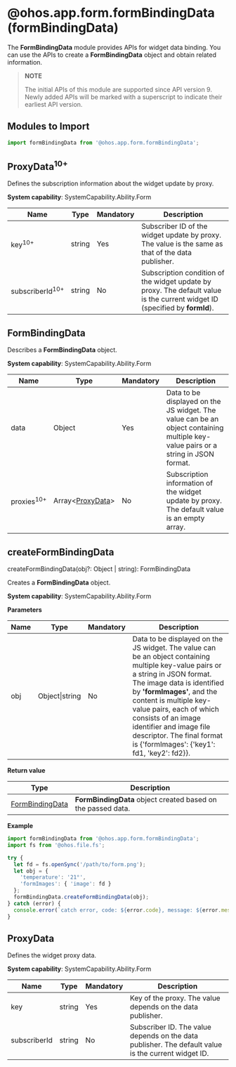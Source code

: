 # @ohos.app.form.formBindingData (formBindingData)

The **FormBindingData** module provides APIs for widget data binding. You can use the APIs to create a **FormBindingData** object and obtain related information.

> **NOTE**
>
> The initial APIs of this module are supported since API version 9. Newly added APIs will be marked with a superscript to indicate their earliest API version.

## Modules to Import

```ts
import formBindingData from '@ohos.app.form.formBindingData';
```


## ProxyData<sup>10+</sup>

Defines the subscription information about the widget update by proxy.

**System capability**: SystemCapability.Ability.Form

| Name| Type| Mandatory| Description|
| -------- | -------- | -------- | -------- |
| key<sup>10+</sup> | string | Yes| Subscriber ID of the widget update by proxy. The value is the same as that of the data publisher.|
| subscriberId<sup>10+</sup> | string | No| Subscription condition of the widget update by proxy. The default value is the current widget ID (specified by **formId**).|


## FormBindingData

Describes a **FormBindingData** object.

**System capability**: SystemCapability.Ability.Form

| Name| Type| Mandatory| Description|
| -------- | -------- | -------- | -------- |
| data | Object | Yes| Data to be displayed on the JS widget. The value can be an object containing multiple key-value pairs or a string in JSON format.|
| proxies<sup>10+</sup> | Array<[ProxyData](#proxydata)> | No| Subscription information of the widget update by proxy. The default value is an empty array.|

## createFormBindingData

createFormBindingData(obj?: Object | string): FormBindingData

Creates a **FormBindingData** object.

**System capability**: SystemCapability.Ability.Form

**Parameters**

| Name| Type          | Mandatory| Description                                                        |
| ------ | -------------- | ---- | ------------------------------------------------------------ |
| obj    | Object\|string | No  | Data to be displayed on the JS widget. The value can be an object containing multiple key-value pairs or a string in JSON format. The image data is identified by **'formImages'**, and the content is multiple key-value pairs, each of which consists of an image identifier and image file descriptor. The final format is {'formImages': {'key1': fd1, 'key2': fd2}}.|


**Return value**

| Type                               | Description                                   |
| ----------------------------------- | --------------------------------------- |
| [FormBindingData](#formbindingdata) | **FormBindingData** object created based on the passed data.|


**Example**

```ts
import formBindingData from '@ohos.app.form.formBindingData';
import fs from '@ohos.file.fs';

try {
  let fd = fs.openSync('/path/to/form.png');
  let obj = {
    'temperature': '21°',
    'formImages': { 'image': fd }
  };
  formBindingData.createFormBindingData(obj);
} catch (error) {
  console.error(`catch error, code: ${error.code}, message: ${error.message}`);
}
```

## ProxyData

Defines the widget proxy data.

**System capability**: SystemCapability.Ability.Form

| Name| Type| Mandatory| Description|
| -------- | -------- | -------- | -------- |
| key | string | Yes| Key of the proxy. The value depends on the data publisher.|
| subscriberId | string | No| Subscriber ID. The value depends on the data publisher. The default value is the current widget ID.|
